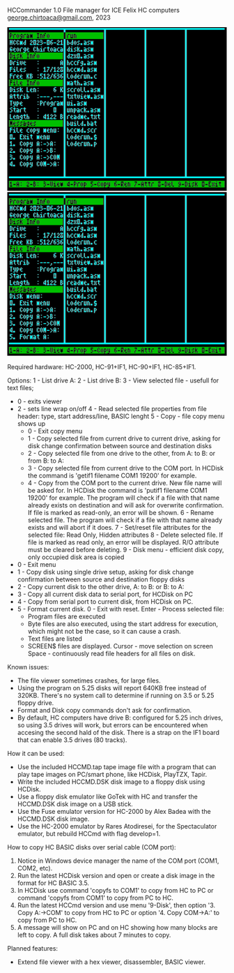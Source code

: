 HCCommander 1.0
File manager for ICE Felix HC computers
george.chirtoaca@gmail.com, 2023

![ScreenShot](https://raw.githubusercontent.com/0sAND1s/HCCmd/main/HCCMD1.png)
![ScreenShot](https://raw.githubusercontent.com/0sAND1s/HCCmd/main/HCCMD2.png)

Required hardware: HC-2000, HC-91+IF1, HC-90+IF1, HC-85+IF1.

Options:
1 - List drive A:
2 - List drive B:
3 - View selected file - usefull for text files;
  - 0 - exits viewer
  - 2 - sets line wrap on/off
4 - Read selected file properties from file header: type, start address/line, BASIC lenght
5 - Copy - file copy menu shows up
	- 0 - Exit copy menu
	- 1 - Copy selected file from current drive to current drive, asking for disk change confirmation between source and destination disks
	- 2 - Copy selected file from one drive to the other, from A: to B: or from B: to A:
	- 3 - Copy selected file from current drive to the COM port. In HCDisk the command is 'getif1 filename COM1 19200' for example.
	- 4 - Copy from the COM port to the current drive. New file name will be asked for. In HCDisk the command is 'putif1 filename COM1 19200' for example.
The program will check if a file with that name already exists on destination and will ask for overwrite confirmation.
If file is marked as read-only, an error will be shown.
6 - Rename selected file. The program will check if a file with that name already exists and will abort if it does.
7 - Set/reset file attributes for the selected file: Read Only, Hidden attributes
8 - Delete selected file. If file is marked as read only, an error will be displayed. R/O attribute must be cleared before deleting.
9 - Disk menu - efficient disk copy, only occupied disk area is copied
  - 0 - Exit menu
  - 1 - Copy disk using single drive setup, asking for disk change confirmation between source and destination floppy disks
  - 2 - Copy current disk to the other drive, A: to B: or B: to A:
  - 3 - Copy all current disk data to serial port, for HCDisk on PC
  - 4 - Copy from serial port to current disk, from HCDisk on PC.
  - 5 - Format current disk.
0 - Exit with reset.
Enter - Process selected file:
      - Program files are executed
	  - Byte files are also executed, using the start address for execution, which might not be the case, so it can cause a crash.
      - Text files are listed
      - SCREEN$ files are displayed.
Cursor - move selection on screen
Space - continuously read file headers for all files on disk.

Known issues:
- The file viewer sometimes crashes, for large files.
- Using the program on 5.25 disks will report 640KB free instead of 320KB. There's no system call to determine if running on 3.5 or 5.25 floppy drive.
- Format and Disk copy commands don't ask for confirmation.
- By default, HC computers have drive B: configured for 5.25 inch drives, so using 3.5 drives will work, but errors can be encountered
when accesing the second hald of the disk. There is a strap on the IF1 board that can enable 3.5 drives (80 tracks).

How it can be used:
- Use the included HCCMD.tap tape image file with a program that can play tape images on PC/smart phone, like HCDisk, PlayTZX, Tapir.
- Write the included HCCMD.DSK disk image to a floppy disk using HCDisk.
- Use a floppy disk emulator like GoTek with HC and transfer the HCCMD.DSK disk image on a USB stick.
- Use the Fuse emulator version for HC-2000 by Alex Badea with the HCCMD.DSK disk image.
- Use the HC-2000 emulator by Rares Atodiresei, for the Spectaculator emulator, but rebuild HCCmd with flag develop=1.

How to copy HC BASIC disks over serial cable (COM port):
1. Notice in Windows device manager the name of the COM port (COM1, COM2, etc).
2. Run the latest HCDisk version and open or create a disk image in the format for HC BASIC 3.5.
3. In HCDisk use command 'copyfs to COM1' to copy from HC to PC or command 'copyfs from COM1' to copy from PC to HC.
4. Run the latest HCCmd version and use menu '9-Disk', then option '3. Copy A:->COM' to copy from HC to PC or option '4. Copy COM->A:' to copy from PC to HC.
5. A message will show on PC and on HC showing how many blocks are left to copy. A full disk takes about 7 minutes to copy.


Planned features:
- Extend file viewer with a hex viewer, disassembler, BASIC viewer.